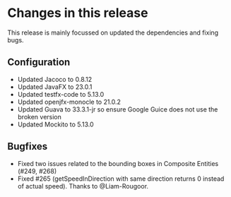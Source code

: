 # Changes in this release

This release is mainly focussed on updated the dependencies and fixing bugs.

## Configuration

* Updated Jacoco to 0.8.12
* Updated JavaFX to 23.0.1
* Updated testfx-code to 5.13.0
* Updated openjfx-monocle to 21.0.2
* Updated Guava to 33.3.1-jr so ensure Google Guice does not use the broken version
* Updated Mockito to 5.13.0

## Bugfixes

* Fixed two issues related to the bounding boxes in Composite Entities (#249, #268)
* Fixed #265 (getSpeedInDirection with same direction returns 0 instead of actual speed). Thanks to @Liam-Rougoor.
